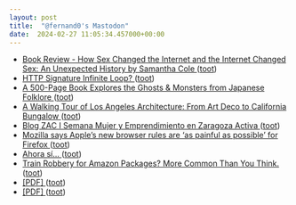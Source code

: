 ```yaml
---
layout: post
title:  "@fernand0's Mastodon"
date:  2024-02-27 11:05:34.457000+00:00
---
```

*  [Book Review - How Sex Changed the Internet and the Internet Changed Sex: An Unexpected History by Samantha Cole ](https://shkspr.mobi/blog/2024/02/book-review-how-sex-changed-the-internet-and-the-internet-changed-sex-an-unexpected-history-by-samantha-cole) ([toot](https://mastodon.social/@fernand0/112003116853350451))
*  [HTTP Signature Infinite Loop? ](https://shkspr.mobi/blog/2024/02/http-signature-infinite-loop) ([toot](https://mastodon.social/@fernand0/112003019308692246))
*  [A 500-Page Book Explores the Ghosts & Monsters from Japanese Folklore ](https://www.openculture.com/2024/02/a-500-page-book-explores-the-ghosts-monsters-from-japanese-folklore.htm) ([toot](https://mastodon.social/@fernand0/112002760973629806))
*  [A Walking Tour of Los Angeles Architecture: From Art Deco to California Bungalow ](https://www.openculture.com/2024/02/a-walking-tour-of-los-angeles-architecture-from-art-deco-to-california-bungalow.htm) ([toot](https://mastodon.social/@fernand0/112001115460859015))
*  [Blog ZAC I Semana Mujer y Emprendimiento en Zaragoza Activa  ](https://blogzac.es/semana-mujer-y-emprendimiento/) ([toot](https://mastodon.social/@fernand0/111999228843113776))
*  [Mozilla says Apple’s new browser rules are ‘as painful as possible’ for Firefox ](https://www.theverge.com/2024/1/26/24052067/mozilla-apple-ios-browser-rules-firefo) ([toot](https://mastodon.social/@fernand0/111998898885843532))
*  [Ahora sí… ](https://avecesunafoto.wordpress.com/2024/02/26/ahora-si) ([toot](https://mastodon.social/@fernand0/111998679978799952))
*  [Train Robbery for Amazon Packages? More Common Than You Think. ](https://www.nytimes.com/2024/01/23/magazine/train-robbery-amazon-packages.htm) ([toot](https://mastodon.social/@fernand0/111998627351208828))
*  [[PDF]    ](https://assets.csom.umn.edu/assets/71516.pdf) ([toot](https://mastodon.social/@fernand0/111998394260016471))
*  [[PDF]    ](https://media.www.kent.ac.uk/se/29946/SophieKnott-AreMobilePhonestheFutureforEducationinAfrica.pdf) ([toot](https://mastodon.social/@fernand0/111998275077185687))
